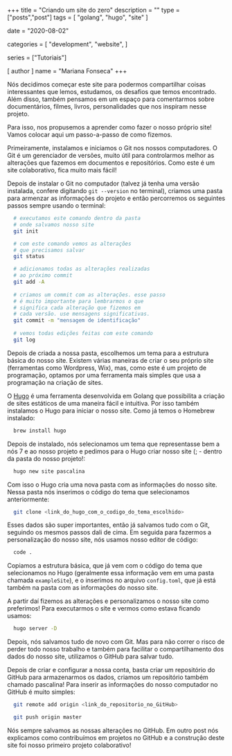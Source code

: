 +++
title = "Criando um site do zero"
description = ""
type = ["posts","post"]
tags = [
    "golang",
    "hugo",
    "site"
]

date = "2020-08-02"

categories = [
    "development",
    "website",
]

series = ["Tutoriais"]

[ author ]
  name = "Mariana Fonseca"
+++

Nós decidimos começar este site para podermos compartilhar coisas interessantes que lemos, estudamos, os desafios que temos encontrado. Além disso, também pensamos em um espaço para comentarmos sobre documentários, filmes, livros, personalidades que nos inspiram nesse projeto. 

Para isso, nos propusemos a aprender como fazer o nosso próprio site! Vamos colocar aqui um passo-a-passo de como fizemos.

Primeiramente, instalamos e iniciamos o Git nos nossos computadores. O Git é um gerenciador de versões, muito útil para controlarmos melhor as alterações que fazemos em documentos e repositórios. Como este é um site colaborativo, fica muito mais fácil! 

Depois de instalar o Git no computador (talvez já tenha uma versão instalada, confere digitando `git --version` no terminal), criamos uma pasta para armenzar as informações do projeto e então percorremos os seguintes passos sempre usando o terminal:

```bash
  # executamos este comando dentro da pasta 
  # onde salvamos nosso site
  git init 

  # com este comando vemos as alterações
  # que precisamos salvar
  git status 

  # adicionamos todas as alterações realizadas
  # ao próximo commit
  git add -A 
  
  # criamos um commit com as alterações. esse passo  
  # é muito importante para lembrarmos o que
  # significa cada alteração que fizemos em
  # cada versão. use mensagens significativas.
  git commit -m "mensagem de identificação" 
  
  # vemos todas edições feitas com este comando
  git log 
```

Depois de criada a nossa pasta, escolhemos um tema para a estrutura básica do nosso site. Existem várias maneiras de criar o seu próprio site (ferramentas como Wordpress, Wix), mas, como este é um projeto de programação, optamos por uma ferramenta mais simples que usa a programação na criação de sites.

O [Hugo](https://gohugo.io) é uma ferramenta desenvolvida em Golang que possibilita a criação de sites estáticos de uma maneira fácil e intuitiva. Por isso também instalamos o Hugo para iniciar o nosso site. Como já temos o Homebrew instalado:

```bash
  brew install hugo
```

Depois de instalado, nós selecionamos um tema que representasse bem a nós 7 e ao nosso projeto e pedimos para o Hugo criar nosso site (; - dentro da pasta do nosso projeto!:

```bash
  hugo new site pascalina
```
 
Com isso o Hugo cria uma nova pasta com as informações do nosso site. Nessa pasta nós inserimos o código do tema que selecionamos anteriormente:

```bash
  git clone <link_do_hugo_com_o_codigo_do_tema_escolhido>
```

Esses dados são super importantes, então já salvamos tudo com o Git, seguindo os mesmos passos dali de cima. Em seguida para fazermos a personalização do nosso site, nós usamos nosso editor de código: 

```bash
  code .
```

Copiamos a estrutura básica, que já vem com o código do tema que selecionamos no Hugo (geralmente essa informação vem em uma pasta chamada `exampleSite`), e o inserimos no arquivo `config.toml`, que já está também na pasta com as informações do nosso site. 

A partir daí fizemos as alterações e personalizamos o nosso site como preferimos! Para executarmos o site e vermos como estava ficando usamos: 

```bash  
  hugo server -D
```

Depois, nós salvamos tudo de novo com Git. Mas para não correr o risco de perder todo nosso trabalho e também para facilitar o compartilhamento dos dados do nosso site, utilizamos o GitHub para salvar tudo. 

Depois de criar e configurar a nossa conta, basta criar um repositório do GitHub para armazenarmos os dados, criamos um repositório também chamado pascalina! Para inserir as informações do nosso computador no GitHub é muito simples: 

```bash
  git remote add origin <link_do_repositorio_no_GitHub>

  git push origin master
```

Nós sempre salvamos as nossas alterações no GitHub. Em outro post nós explicamos como contribuímos em projetos no GitHub e a construção deste site foi nosso primeiro projeto colaborativo! 
